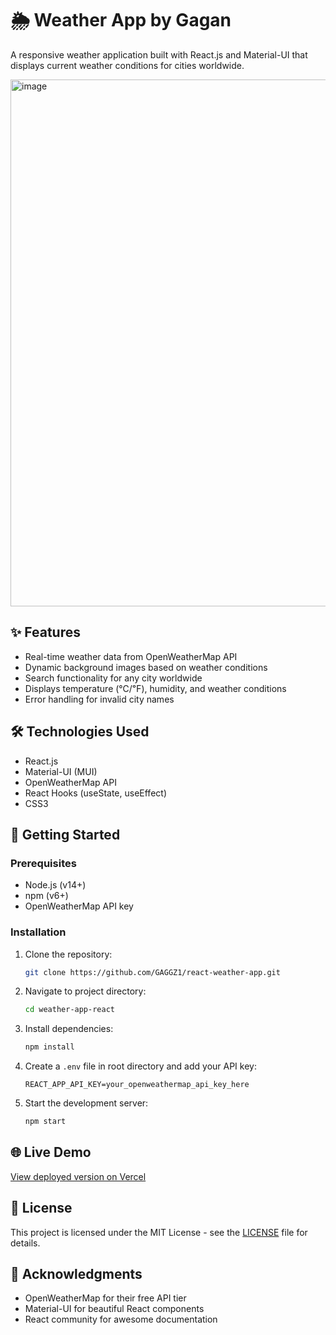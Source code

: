 # 🌦️ Weather App by Gagan

A responsive weather application built with React.js and Material-UI that displays current weather conditions for cities worldwide.

<img width="843" alt="image" src="https://github.com/user-attachments/assets/5dc44b24-8485-49cb-b9ea-43349793b915" />



## ✨ Features
- Real-time weather data from OpenWeatherMap API
- Dynamic background images based on weather conditions
- Search functionality for any city worldwide
- Displays temperature (℃/℉), humidity, and weather conditions
- Error handling for invalid city names

## 🛠️ Technologies Used
- React.js
- Material-UI (MUI)
- OpenWeatherMap API
- React Hooks (useState, useEffect)
- CSS3

## 🚀 Getting Started

### Prerequisites
- Node.js (v14+)
- npm (v6+)
- OpenWeatherMap API key

### Installation
1. Clone the repository:
   ```bash
   git clone https://github.com/GAGGZ1/react-weather-app.git
   ```
2. Navigate to project directory:
   ```bash
   cd weather-app-react
   ```
3. Install dependencies:
   ```bash
   npm install
   ```
4. Create a `.env` file in root directory and add your API key:
   ```env
   REACT_APP_API_KEY=your_openweathermap_api_key_here
   ```
5. Start the development server:
   ```bash
   npm start
   ```

## 🌐 Live Demo
[View deployed version on Vercel]() 

## 📝 License
This project is licensed under the MIT License - see the [LICENSE](LICENSE) file for details.

## 🙏 Acknowledgments
- OpenWeatherMap for their free API tier
- Material-UI for beautiful React components
- React community for awesome documentation
